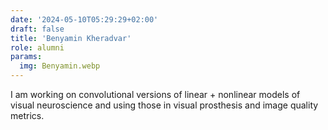 ```yaml
---
date: '2024-05-10T05:29:29+02:00'
draft: false
title: 'Benyamin Kheradvar'
role: alumni
params:
  img: Benyamin.webp
---
```


I am working on convolutional versions of linear + nonlinear models of visual neuroscience and using those in visual prosthesis and image quality metrics.
